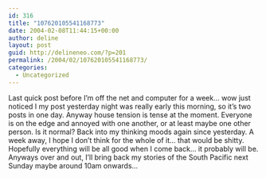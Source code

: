```yaml
---
id: 316
title: "107620105541168773"
date: 2004-02-08T11:44:15+00:00
author: deline
layout: post
guid: http://delineneo.com/?p=201
permalink: /2004/02/107620105541168773/
categories:
  - Uncategorized
---
```

Last quick post before I&#8217;m off the net and computer for a week&#8230; wow just noticed I my post yesterday night was really early this morning, so it&#8217;s two posts in one day. Anyway house tension is tense at the moment. Everyone is on the edge and annoyed with one another, or at least maybe one other person. Is it normal? Back into my thinking moods again since yesterday. A week away, I hope I don&#8217;t think for the whole of it&#8230; that would be shitty. Hopefully everything will be all good when I come back&#8230; it probably will be. Anyways over and out, I&#8217;ll bring back my stories of the South Pacific next Sunday maybe around 10am onwards&#8230;
